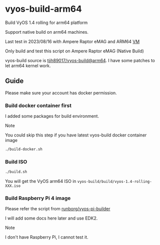 # vyos-build-arm64

Build VyOS 1.4 rolling for arm64 platform

Support native build on arm64 machines.

Last test in 2023/08/16 with Ampere Raptor eMAG and ARM64 [VM](./vyos-arm64-libvirt.xml)

Only build and test this script on Ampere Raptor eMAG (Native Build)

vyos-build source is [tjjh89017/vyos-build@arm64](https://github.com/tjjh89017/vyos-build/tree/arm64). I have some patches to let arm64 kernel work.

## Guide

Please make sure your account has docker permission.

### Build docker container first

I added some packages for build environment.

> [!NOTE]
> You could skip this step if you have latest vyos-build docker container image

```bash
./build-docker.sh
```

### Build ISO

```bash
./build.sh
```

You will get the VyOS arm64 ISO in `vyos-build/build/vyos-1.4-rolling-XXX.iso`

### Build Raspberry Pi 4 image

Please refer the script from [runborg/vyos-pi-builder](https://github.com/runborg/vyos-pi-builder/blob/master/build-pi-image.sh)

I will add some docs here later and use EDK2.

> [!NOTE]
> I don't have Raspberry Pi, I cannot test it.
